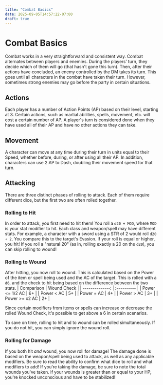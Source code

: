 ```yaml
---
title: "Combat Basics"
date: 2025-09-05T14:57:22-07:00
draft: true
---
```


# Combat Basics
Combat works in a very straightforward and consistent way. Combat alternates between players and enemies. During the players' turn, they decide which of them will go (that hasn't gone this turn). Then, after their actions have concluded, an enemy controlled by the DM takes its turn. This goes until all characters in the combat have taken their turn. However, sometimes strong enemies may go before the party in certain situations.

## Actions
Each player has a number of Action Points (AP) based on their level, starting at 3. Certain actions, such as martial abilities, spells, movement, etc. will cost a certain number of AP. A player's turn is considered done when they have used all of their AP and have no other actions they can take.

## Movement
A character can move at any time during their turn in units equal to their Speed, whether before, during, or after using all their AP. In addition, characters can use 2 AP to Dash, doubling their movement speed for that turn.

## Attacking
There are three distinct phases of rolling to attack. Each of them require different dice, but the first two are often rolled together.

### Rolling to Hit
In order to attack, you first need to hit them! You roll a `d20 + MOD`, where `MOD` is your stat modifier to hit. Each class and weapon/spell may have different stats. For example, a character with a sword using a STR of 2 would roll `d20 + 2`. You compare this to the target's Evasion. If your roll is equal or higher, you hit! If you roll a "natural 20" (as in, rolling exactly a 20 on the `d20`), you can skip rolling to wound!

### Rolling to Wound
After hitting, you now roll to wound. This is calculated based on the Power of the item or spell being used and the AC of the target. This is rolled with a `d6`, and the check to hit being based on the difference between the two stats.
| Comparison      | Wound Check |
| --------------: | :---------- |
| Power <= 1/2 AC | 6+          |
| Power < AC      | 5+          |
| Power = AC      | 4+          |
| Power > AC      | 3+          |
| Power >= x2 AC  | 2+          |

Since certain modifiers from items or spells can increase or decrease the rolled Wound Check, it's possible to get above a 6 in certain scenarios.

To save on time, rolling to hit and to wound can be rolled simultaneously. If you do not hit, you can simply ignore the wound roll.

### Rolling for Damage
If you both hit *and* wound, you now roll for damage! The damage done is based on the weapon/spell being used to attack, as well as any applicable modifiers. Be sure to read the ability to confirm what dice to roll and what modifiers to add! If you're taking the damage, be sure to note the total wounds you've taken. If your wounds is greater than or equal to your HP, you're knocked unconscious and have to be stabilized!